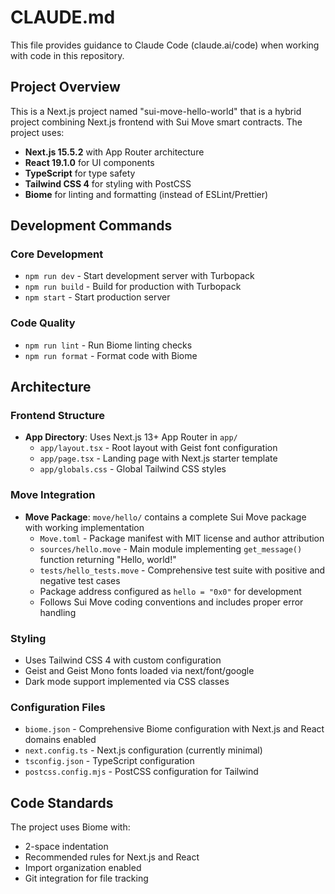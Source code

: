 # CLAUDE.md

This file provides guidance to Claude Code (claude.ai/code) when working with code in this repository.

## Project Overview

This is a Next.js project named "sui-move-hello-world" that is a hybrid project combining Next.js frontend with Sui Move smart contracts. The project uses:

- **Next.js 15.5.2** with App Router architecture
- **React 19.1.0** for UI components
- **TypeScript** for type safety
- **Tailwind CSS 4** for styling with PostCSS
- **Biome** for linting and formatting (instead of ESLint/Prettier)

## Development Commands

### Core Development
- `npm run dev` - Start development server with Turbopack
- `npm run build` - Build for production with Turbopack
- `npm start` - Start production server

### Code Quality
- `npm run lint` - Run Biome linting checks
- `npm run format` - Format code with Biome

## Architecture

### Frontend Structure
- **App Directory**: Uses Next.js 13+ App Router in `app/`
  - `app/layout.tsx` - Root layout with Geist font configuration
  - `app/page.tsx` - Landing page with Next.js starter template
  - `app/globals.css` - Global Tailwind CSS styles

### Move Integration
- **Move Package**: `move/hello/` contains a complete Sui Move package with working implementation
  - `Move.toml` - Package manifest with MIT license and author attribution
  - `sources/hello.move` - Main module implementing `get_message()` function returning "Hello, world!"
  - `tests/hello_tests.move` - Comprehensive test suite with positive and negative test cases
  - Package address configured as `hello = "0x0"` for development
  - Follows Sui Move coding conventions and includes proper error handling

### Styling
- Uses Tailwind CSS 4 with custom configuration
- Geist and Geist Mono fonts loaded via next/font/google
- Dark mode support implemented via CSS classes

### Configuration Files
- `biome.json` - Comprehensive Biome configuration with Next.js and React domains enabled
- `next.config.ts` - Next.js configuration (currently minimal)
- `tsconfig.json` - TypeScript configuration
- `postcss.config.mjs` - PostCSS configuration for Tailwind

## Code Standards

The project uses Biome with:
- 2-space indentation
- Recommended rules for Next.js and React
- Import organization enabled
- Git integration for file tracking